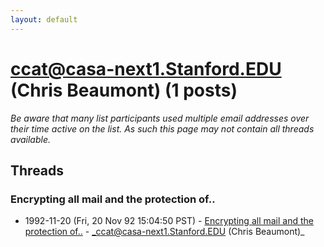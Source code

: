 ```yaml
---
layout: default
---
```


# ccat@casa-next1.Stanford.EDU (Chris Beaumont) (1 posts)

_Be aware that many list participants used multiple email addresses over their time active on the list. As such this page may not contain all threads available._

## Threads

### Encrypting all mail and the protection of..
+ 1992-11-20 (Fri, 20 Nov 92 15:04:50 PST) - [Encrypting all mail and the protection of..](/archive/1992/11/d0a88e05cffefea01b36591db2fd2aaf98c27ca4fc39fbfa0c0cdea985914abc) - _ccat@casa-next1.Stanford.EDU (Chris Beaumont)_

